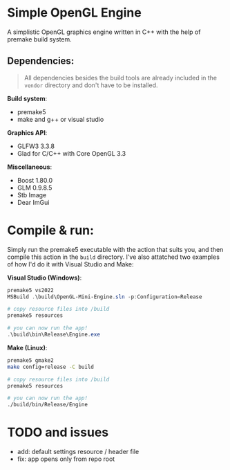 # Simple OpenGL Engine

A simplistic OpenGL graphics engine written in C++ with the help of premake build system.

## Dependencies:

> All dependencies besides the build tools are already included in the `vendor` directory and don't have to be installed.

__Build system__:
- premake5
- make and g++ or visual studio

__Graphics API__:
- GLFW3 3.3.8
- Glad for C/C++ with Core OpenGL 3.3

__Miscellaneous__:
- Boost 1.80.0
- GLM 0.9.8.5
- Stb Image
- Dear ImGui

# Compile & run:

Simply run the premake5 executable with the action that suits you, and then compile this action in the `build` directory.
I've also attatched two examples of how I'd do it with Visual Studio and Make:

__Visual Studio (Windows)__:
```powershell
premake5 vs2022
MSBuild .\build\OpenGL-Mini-Engine.sln -p:Configuration=Release

# copy resource files into /build
premake5 resources

# you can now run the app!
.\build\bin\Release\Engine.exe
```

__Make (Linux)__:
```bash
premake5 gmake2
make config=release -C build

# copy resource files into /build
premake5 resources

# you can now run the app!
./build/bin/Release/Engine
```

# TODO and issues
- add: default settings resource / header file
- fix: app opens only from repo root
